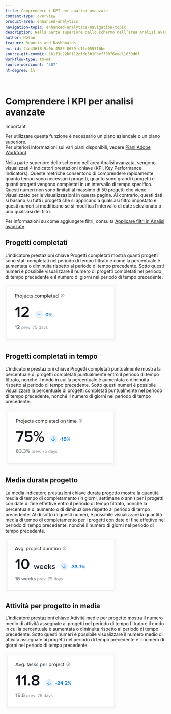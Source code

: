 ```yaml
---
title: Comprendere i KPI per analisi avanzate
content-type: overview
product-area: enhanced-analytics
navigation-topic: enhanced-analytics-navigation-topic
description: Nella parte superiore dello schermo nell’area Analisi avanzata, vengono visualizzati 4 indicatori prestazioni chiave (KPI, Key Performance Indicators). Queste metriche consentono di comprendere rapidamente quanto tempo sono necessari i progetti, quanto sono grandi i progetti e quanti progetti vengono completati in un intervallo di tempo specifico. Questi numeri non sono limitati al massimo di 50 progetti che viene visualizzato per le visualizzazioni in questa pagina. Al contrario, questi dati si basano su tutti i progetti che si applicano a qualsiasi filtro impostato e questi numeri si modificano se si modifica l’intervallo di date selezionato o uno qualsiasi dei filtri.
author: Nolan
feature: Reports and Dashboards
exl-id: 44e43618-9a0b-4585-8659-c1fe055516be
source-git-commit: 1b1f3c22b8112cfde5b10bef39076eed11630d0f
workflow-type: tm+mt
source-wordcount: '507'
ht-degree: 1%

---
```


# Comprendere i KPI per analisi avanzate

>[!IMPORTANT]
>
>Per utilizzare questa funzione è necessario un piano aziendale o un piano superiore.\
>Per ulteriori informazioni sui vari piani disponibili, vedere [Piani Adobe Workfront](https://www.workfront.com/plans).

Nella parte superiore dello schermo nell’area Analisi avanzata, vengono visualizzati 4 indicatori prestazioni chiave (KPI, Key Performance Indicators). Queste metriche consentono di comprendere rapidamente quanto tempo sono necessari i progetti, quanto sono grandi i progetti e quanti progetti vengono completati in un intervallo di tempo specifico. Questi numeri non sono limitati al massimo di 50 progetti che viene visualizzato per le visualizzazioni in questa pagina. Al contrario, questi dati si basano su tutti i progetti che si applicano a qualsiasi filtro impostato e questi numeri si modificano se si modifica l’intervallo di date selezionato o uno qualsiasi dei filtri.

Per informazioni su come aggiungere filtri, consulta [Applicare filtri in Analisi avanzate](../enhanced-analytics/use-enhanced-analytics-filters.md).

## Progetti completati

L&#39;indicatore prestazioni chiave Progetti completati mostra quanti progetti sono stati completati nel periodo di tempo filtrato e come la percentuale è aumentata o diminuita rispetto al periodo di tempo precedente. Sotto questi numeri è possibile visualizzare il numero di progetti completati nel periodo di tempo precedente e il numero di giorni nel periodo di tempo precedente.

![](assets/kpi-projects-completed-350x182.png)

## Progetti completati in tempo

L&#39;indicatore prestazioni chiave Progetti completati puntualmente mostra la percentuale di progetti completati puntualmente entro il periodo di tempo filtrato, nonché il modo in cui la percentuale è aumentata o diminuita rispetto al periodo di tempo precedente. Sotto questi numeri è possibile visualizzare la percentuale di progetti completati puntualmente nel periodo di tempo precedente, nonché il numero di giorni nel periodo di tempo precedente.

![](assets/kpi-projects-completed-on-time-350x180.png)

## Media durata progetto

La media indicatore prestazioni chiave durata progetto mostra la quantità media di tempo di completamento (in giorni, settimane o anni) per i progetti con date di fine effettive entro il periodo di tempo filtrato, nonché la percentuale di aumento o di diminuzione rispetto al periodo di tempo precedente. Al di sotto di questi numeri, è possibile visualizzare la quantità media di tempo di completamento per i progetti con date di fine effettive nel periodo di tempo precedente, nonché il numero di giorni nel periodo di tempo precedente.

![](assets/kpi-avg.-project-duration-350x168.png)

## Attività per progetto in media

L&#39;indicatore prestazioni chiave Attività medie per progetto mostra il numero medio di attività assegnate ai progetti nel periodo di tempo filtrato e il modo in cui la percentuale è aumentata o diminuita rispetto al periodo di tempo precedente. Sotto questi numeri è possibile visualizzare il numero medio di attività assegnate ai progetti nel periodo di tempo precedente e il numero di giorni nel periodo di tempo precedente.

![](assets/kpi-average-tasks-per-project-350x179.png)
